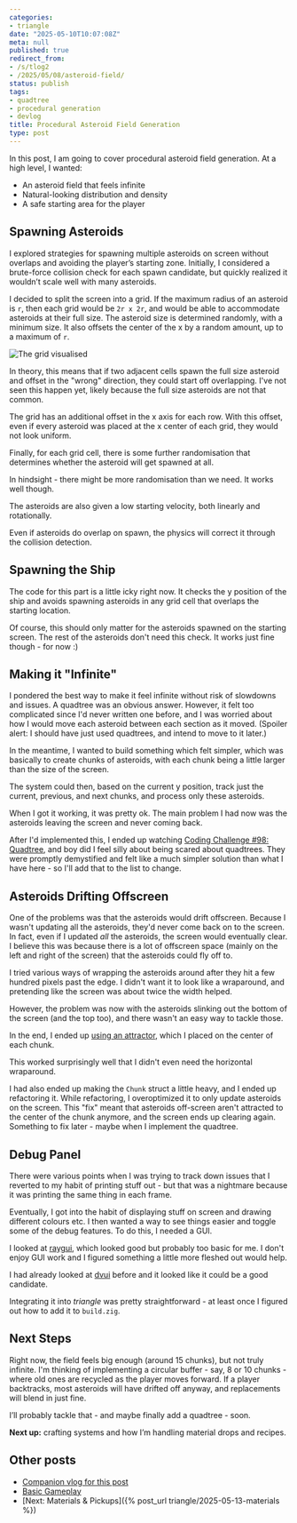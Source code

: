 ```yaml
---
categories:
- triangle
date: "2025-05-10T10:07:08Z"
meta: null
published: true
redirect_from:
- /s/tlog2
- /2025/05/08/asteroid-field/
status: publish
tags:
- quadtree
- procedural generation
- devlog
title: Procedural Asteroid Field Generation
type: post
---
```


In this post, I am going to cover procedural asteroid field generation. At a
high level, I wanted:

- An asteroid field that feels infinite
- Natural-looking distribution and density
- A safe starting area for the player

## Spawning Asteroids

I explored strategies for spawning multiple asteroids on screen without overlaps
and avoiding the player’s starting zone. Initially, I considered a brute-force
collision check for each spawn candidate, but quickly realized it wouldn’t scale
well with many asteroids.

I decided to split the screen into a grid. If the maximum radius of an asteroid
is `r`, then each grid would be `2r x 2r`, and would be able to accommodate
asteroids at their full size. The asteroid size is determined randomly, with a
minimum size. It also offsets the center of the x by a random amount, up to a
maximum of `r`.

<!--more-->

![The grid visualised](/assets/2025/05/asteroid-map.png "The asteroid grid")

In theory, this means that if two adjacent cells spawn the full size asteroid
and offset in the "wrong" direction, they could start off overlapping. I've not
seen this happen yet, likely because the full size asteroids are not that
common.

The grid has an additional offset in the x axis for each row. With this offset,
even if every asteroid was placed at the x center of each grid, they would not
look uniform.

Finally, for each grid cell, there is some further randomisation that determines
whether the asteroid will get spawned at all.

In hindsight - there might be more randomisation than we need. It works well
though.

The asteroids are also given a low starting velocity, both linearly and
rotationally.

Even if asteroids do overlap on spawn, the physics will correct it through the
collision detection.

## Spawning the Ship

The code for this part is a little icky right now. It checks the y position of
the ship and avoids spawning asteroids in any grid cell that overlaps the
starting location.

Of course, this should only matter for the asteroids spawned on the starting
screen. The rest of the asteroids don't need this check. It works just fine
though - for now :)

## Making it "Infinite"

I pondered the best way to make it feel infinite without risk of slowdowns and
issues. A quadtree was an obvious answer. However, it felt too complicated since
I'd never written one before, and I was worried about how I would move each
asteroid between each section as it moved. (Spoiler alert: I should have just
used quadtrees, and intend to move to it later.)

In the meantime, I wanted to build something which felt simpler, which was
basically to create chunks of asteroids, with each chunk being a little larger
than the size of the screen.

The system could then, based on the current y position, track just the current,
previous, and next chunks, and process only these asteroids.

When I got it working, it was pretty ok. The main problem I had now was the
asteroids leaving the screen and never coming back.

After I'd implemented this, I ended up watching
[Coding Challenge #98: Quadtree](https://www.youtube.com/watch?v=OJxEcs0w_kE),
and boy did I feel silly about being scared about quadtrees. They were promptly
demystified and felt like a much simpler solution than what I have here - so
I'll add that to the list to change.

## Asteroids Drifting Offscreen

One of the problems was that the asteroids would drift offscreen. Because I
wasn't updating all the asteroids, they'd never come back on to the screen. In
fact, even if I updated _all_ the asteroids, the screen would eventually clear.
I believe this was because there is a lot of offscreen space (mainly on the left
and right of the screen) that the asteroids could fly off to.

I tried various ways of wrapping the asteroids around after they hit a few
hundred pixels past the edge. I didn't want it to look like a wraparound, and
pretending like the screen was about twice the width helped.

However, the problem was now with the asteroids slinking out the bottom of the
screen (and the top too), and there wasn't an easy way to tackle those.

In the end, I ended up
[using an attractor](https://www.youtube.com/watch?v=OAcXnzRNiCY), which I
placed on the center of each chunk.

This worked surprisingly well that I didn't even need the horizontal wraparound.

I had also ended up making the `Chunk` struct a little heavy, and I ended up
refactoring it. While refactoring, I overoptimized it to only update asteroids
on the screen. This "fix" meant that asteroids off-screen aren't attracted to
the center of the chunk anymore, and the screen ends up clearing again.
Something to fix later - maybe when I implement the quadtree.

## Debug Panel

There were various points when I was trying to track down issues that I reverted
to my habit of printing stuff out - but that was a nightmare because it was
printing the same thing in each frame.

Eventually, I got into the habit of displaying stuff on screen and drawing
different colours etc. I then wanted a way to see things easier and toggle some
of the debug features. To do this, I needed a GUI.

I looked at [raygui](https://github.com/raysan5/raygui), which looked good but
probably too basic for me. I don't enjoy GUI work and I figured something a
little more fleshed out would help.

I had already looked at [dvui](https://github.com/david-vanderson/dvui) before
and it looked like it could be a good candidate.

Integrating it into _triangle_ was pretty straightforward - at least once I
figured out how to add it to `build.zig`.

## Next Steps

Right now, the field feels big enough (around 15 chunks), but not truly
infinite. I'm thinking of implementing a circular buffer - say, 8 or 10 chunks -
where old ones are recycled as the player moves forward. If a player backtracks,
most asteroids will have drifted off anyway, and replacements will blend in just
fine.

I’ll probably tackle that - and maybe finally add a quadtree - soon.

**Next up:** crafting systems and how I’m handling material drops and recipes.

## Other posts

- [Companion vlog for this post](https://youtu.be/RXcBDC8Ki1w)
- [Basic Gameplay](/2025/05/08/basic-gameplay/)
- [Next: Materials & Pickups]({% post_url triangle/2025-05-13-materials %})
